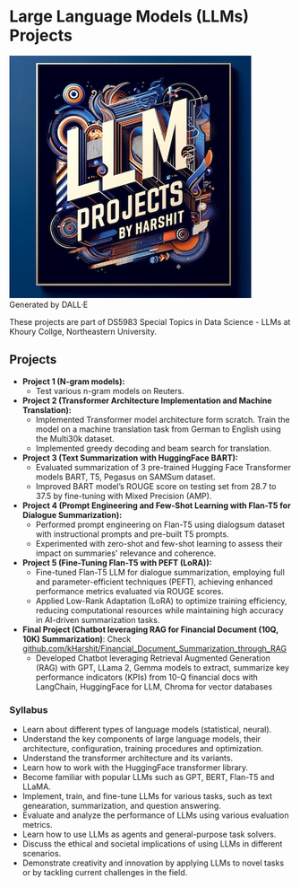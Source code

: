 # Large Language Models (LLMs) Projects 

![](./llm_projects.jpg)  
Generated by DALL·E

These projects are part of DS5983 Special Topics in Data Science - LLMs at Khoury Collge, Northeastern University.

## Projects

* **Project 1 (N-gram models):** 
    * Test various n-gram models on Reuters.
* **Project 2 (Transformer Architecture Implementation and Machine Translation):** 
    * Implemented Transformer model architecture form scratch. Train the model on a machine translation task from German to English using the Multi30k dataset. 
    * Implemented greedy decoding and beam search for translation.
* **Project 3 (Text Summarization with HuggingFace BART):**     
    * Evaluated summarization of 3 pre-trained Hugging Face Transformer models BART, T5, Pegasus on SAMSum dataset. 
    * Improved BART model’s ROUGE score on testing set from 28.7 to 37.5 by fine-tuning with Mixed Precision (AMP).
* **Project 4 (Prompt Engineering and Few-Shot Learning with Flan-T5 for Dialogue Summarization):** 
    * Performed prompt engineering on Flan-T5 using dialogsum dataset with instructional prompts and pre-built T5 prompts. 
    * Experimented with zero-shot and few-shot learning to assess their impact on summaries' relevance and coherence.
* **Project 5 (Fine-Tuning Flan-T5 with PEFT (LoRA)):**        
    * Fine-tuned Flan-T5 LLM for dialogue summarization, employing full and parameter-efficient techniques (PEFT), achieving enhanced performance metrics evaluated via ROUGE scores. 
    * Applied Low-Rank Adaptation (LoRA) to optimize training efficiency, reducing computational resources while maintaining high accuracy in AI-driven summarization tasks.
* **Final Project (Chatbot leveraging RAG for Financial Document (10Q, 10K) Summarization)**: Check [github.com/kHarshit/Financial_Document_Summarization_through_RAG](https://github.com/kHarshit/Financial_Document_Summarization_through_RAG)
     * Developed Chatbot leveraging Retrieval Augmented Generation (RAG) with GPT, LLama 2, Gemma models to extract, summarize key performance indicators (KPIs) from 10-Q financial docs with LangChain, HuggingFace for LLM, Chroma for vector databases

### Syllabus

* Learn about different types of language models (statistical, neural).
* Understand the key components of large language models, their architecture, configuration, training procedures and optimization.    
* Understand the transformer architecture and its variants.
* Learn how to work with the HuggingFace transformer library.
* Become familiar with popular LLMs such as GPT, BERT, Flan-T5 and LLaMA.
* Implement, train, and fine-tune LLMs for various tasks, such as text genearation, summarization, and question answering.
* Evaluate and analyze the performance of LLMs using various evaluation metrics.
* Learn how to use LLMs as agents and general-purpose task solvers.
* Discuss the ethical and societal implications of using LLMs in different scenarios.
* Demonstrate creativity and innovation by applying LLMs to novel tasks or by tackling current challenges in the field.
